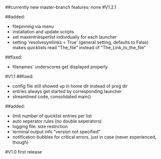 ##currently new master-branch features:
none
#V1.2.1

 
##added:
- filepinning via menu
- installation and update scripts
- set maxentriesperlist individually for each launcher
- setting 'resolvesymlinks = True' (general setting, defaults to False)
 makes quicklists read "The_file" instead of "The_Link_to_the_file"

##fixed:
- filenames' underscores get displayed properly



#V1.1
##fixed:
* config file still showed up in home dir instead of prog dir
* entries always get started by corresponding launcher
* streamlined code, consolidated main()

##added:
* limit number of quicklist entries per list
* auto seperator rules (no double seperators)
* logging file: size restriction
* terminal output info "version not specified"
* notification bubbles for critical errors, just in case (never experienced, though)



#V1.0
first release

